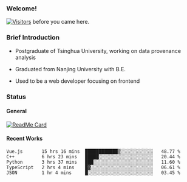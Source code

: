 ### Welcome!

[![Visitors](https://visitor-badge.laobi.icu/badge?page_id=HermitSun.HermitSun)]() before you came here.

### Brief Introduction

- Postgraduate of Tsinghua University, working on data provenance analysis

- Graduated from Nanjing University with B.E.

- Used to be a web developer focusing on frontend

### Status

#### General

[![ReadMe Card](https://github-readme-stats.hermitsun.vercel.app/api?username=HermitSun&count_private=true&show_icons=true)]()

#### Recent Works

<!--START_SECTION:waka-->
```text
Vue.js       15 hrs 16 mins  ████████████▒░░░░░░░░░░░░   48.77 % 
C++          6 hrs 23 mins   █████░░░░░░░░░░░░░░░░░░░░   20.44 % 
Python       3 hrs 37 mins   ███░░░░░░░░░░░░░░░░░░░░░░   11.60 % 
TypeScript   2 hrs 4 mins    █▓░░░░░░░░░░░░░░░░░░░░░░░   06.61 % 
JSON         1 hr 4 mins     █░░░░░░░░░░░░░░░░░░░░░░░░   03.45 % 
```
<!--END_SECTION:waka-->

